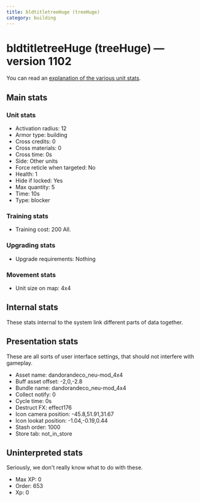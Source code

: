 ```yaml
---
title: bldtitletreeHuge (treeHuge)
category: building
---
```


# bldtitletreeHuge (treeHuge) — version 1102

You can read an [explanation  of the various unit stats](unitexplained.md).

## Main stats

### Unit stats

  * Activation radius: 12
  * Armor type: building
  * Cross credits: 0
  * Cross materials: 0
  * Cross time: 0s
  * Side: Other units
  * Force reticle when targeted: No
  * Health: 1
  * Hide if locked: Yes
  * Max quantity: 5
  * Time: 10s
  * Type: blocker

### Training stats

  * Training cost: 200 All.

### Upgrading stats

  * Upgrade requirements: Nothing

### Movement stats

  * Unit size on map: 4x4

## Internal stats

These stats internal to the system link different parts of data together.


## Presentation stats

These are all sorts of user interface settings, that should not interfere with gameplay.

  * Asset name: dandorandeco_neu-mod_4x4
  * Buff asset offset: -2,0,-2.8
  * Bundle name: dandorandeco_neu-mod_4x4
  * Collect notify: 0
  * Cycle time: 0s
  * Destruct FX: effect176
  * Icon camera position: -45.8,51.91,31.67
  * Icon lookat position: -1.04,-0.19,0.44
  * Stash order: 1000
  * Store tab: not_in_store

## Uninterpreted stats

Seriously, we don't really know what to do with these.

  * Max XP: 0
  * Order: 653
  * Xp: 0

